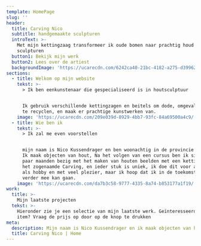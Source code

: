 ```yaml
---
template: HomePage
slug: ''
header:
  title: Carving Nico
  subtitle: handgemaakte sculpturen
  introText: >-
    Met mijn kettingzaag transformeer ik oude bomen naar prachtig houd
    sculpturen
  button1: Bekijk mijn werk
  button2: Lees over de artiest
  backgroundImage: 'https://ucarecdn.com/6242ca40-21bc-4182-a275-d39962cdc7e6/'
sections:
  - title: Welkom op mijn website
    tekst: >-
      > Ik ben eenkunstenaar die gespecialiseerd is in houtsculptuur


      Ik gebruik verschillende kettingzagen en beitels om dode, omgevallen bomen
      te recyclen, en maak er prachtige kunstwerken van.
    image: 'https://ucarecdn.com/209e039d-8929-4bb7-93fc-84a69500a4c9/'
  - title: Wie ben ik
    tekst: >-
      > Ik zal me even voorstellen


      mijn naam is Nico Kussendrager en ben woonachtig in de provincie Drenthe.
      Ik maak objecten van hout, Na het volgen van een cursus ben ik sinds een
      paar maanden bezig met het maken van houten beelden met een kettingzaag,
      het zogenaamde Carving, en ieder stuk is uniek, ik doe dit voor als nog
      als hobby en met veel plezier, maar ik hoop dat ik in de toekomst hier
      verder mee kan gaan.
    image: 'https://ucarecdn.com/da7b3c58-9777-4335-8a74-b853177a1f19/'
work:
  title: >-
    Mijn laatste projecten
  tekst: >-
    Hieronder zie je een selectie van mijn laatste werk. Geïnteresseerd in een
    item? Vraag de prijs op door op de knop te drukken
meta:
  description: Mijn naam is Nico Kussendrager en ik maak objecten van hout.
  title: Carving Nico | Home
---
```


